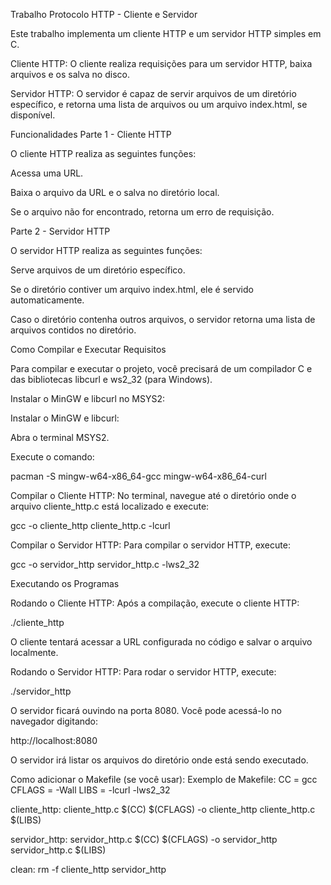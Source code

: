 Trabalho Protocolo HTTP - Cliente e Servidor

Este trabalho implementa um cliente HTTP e um servidor HTTP simples em C.

Cliente HTTP: O cliente realiza requisições para um servidor HTTP, baixa arquivos e os salva no disco.

Servidor HTTP: O servidor é capaz de servir arquivos de um diretório específico, e retorna uma lista de arquivos ou um arquivo index.html, se disponível.

Funcionalidades
Parte 1 - Cliente HTTP

O cliente HTTP realiza as seguintes funções:

Acessa uma URL.

Baixa o arquivo da URL e o salva no diretório local.

Se o arquivo não for encontrado, retorna um erro de requisição.

Parte 2 - Servidor HTTP

O servidor HTTP realiza as seguintes funções:

Serve arquivos de um diretório específico.

Se o diretório contiver um arquivo index.html, ele é servido automaticamente.

Caso o diretório contenha outros arquivos, o servidor retorna uma lista de arquivos contidos no diretório.

Como Compilar e Executar
Requisitos

Para compilar e executar o projeto, você precisará de um compilador C e das bibliotecas libcurl e ws2_32 (para Windows).

Instalar o MinGW e libcurl no MSYS2:

Instalar o MinGW e libcurl:

Abra o terminal MSYS2.

Execute o comando:

pacman -S mingw-w64-x86_64-gcc mingw-w64-x86_64-curl


Compilar o Cliente HTTP:
No terminal, navegue até o diretório onde o arquivo cliente_http.c está localizado e execute:

gcc -o cliente_http cliente_http.c -lcurl


Compilar o Servidor HTTP:
Para compilar o servidor HTTP, execute:

gcc -o servidor_http servidor_http.c -lws2_32

Executando os Programas

Rodando o Cliente HTTP:
Após a compilação, execute o cliente HTTP:

./cliente_http


O cliente tentará acessar a URL configurada no código e salvar o arquivo localmente.

Rodando o Servidor HTTP:
Para rodar o servidor HTTP, execute:

./servidor_http


O servidor ficará ouvindo na porta 8080. Você pode acessá-lo no navegador digitando:

http://localhost:8080


O servidor irá listar os arquivos do diretório onde está sendo executado.

Como adicionar o Makefile (se você usar):
Exemplo de Makefile:
CC = gcc
CFLAGS = -Wall
LIBS = -lcurl -lws2_32

cliente_http: cliente_http.c
	$(CC) $(CFLAGS) -o cliente_http cliente_http.c $(LIBS)

servidor_http: servidor_http.c
	$(CC) $(CFLAGS) -o servidor_http servidor_http.c $(LIBS)

clean:
	rm -f cliente_http servidor_http
